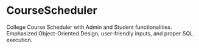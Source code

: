 # CourseScheduler
College Course Scheduler with Admin and Student functionalities. Emphasized Object-Oriented Design, user-friendly inputs, and proper SQL execution. 
